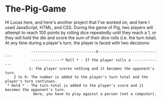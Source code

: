 # The-Pig-Game
Hi Lucas here, and here's another project that I've worked on, and here I used JavaScript, HTML, and CSS.
During the game of Pig, two players will attempt to reach 100 points by rolling dice repeatedly until they reach a 1,
or they will hold the die and score the sum of their dice rolls (i.e. the turn total).
At any time during a player's turn, the player is faced with two decisions:

                ------------------------------X------------------------------
                --------------* Roll * - If the player rolls a --------------
               1: the player scores nothing and it becomes the opponent's turn.
        2 to 6: The number is added to the player's turn total and the player's turn continues.
     * Hold * - The turn total is added to the player's score and it becomes the opponent's turn.
                 Here, you have to play against a person (not a computer).
                
